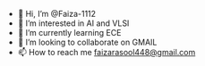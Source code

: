 - 👋 Hi, I’m @Faiza-1112
- 👀 I’m interested in AI and VLSI
- 🌱 I’m currently learning ECE
- 💞️ I’m looking to collaborate on GMAIL
- 📫 How to reach me faizarasool448@gmail.com

<!---
Faiza-1112/Faiza-1112 is a ✨ special ✨ repository because its `README.md` (this file) appears on your GitHub profile.
You can click the Preview link to take a look at your changes.
--->
